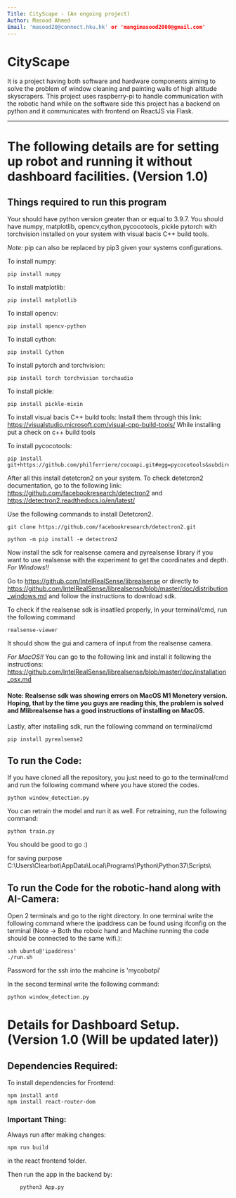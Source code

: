 ```yaml
---
Title: CityScape - (An ongoing project)
Author: Masood Ahmed
Email: 'masood20@connect.hku.hk' or 'mangimasood2000@gmail.com'
---
```


# CityScape

It is a project having both software and hardware components aiming to solve the problem of window cleaning and painting walls of high altitude skyscrapers. This project uses raspberry-pi to handle communication with the robotic hand while on the software side this project has a backend on python and it communicates with frontend on ReactJS via Flask.

__________________________________________________________________________________________________________________________

# The following details are for setting up robot and running it without dashboard facilities. (Version 1.0)

## Things required to run this program

Your should have python version greater than or equal to 3.9.7.
You should have numpy, matplotlib, opencv,cython,pycocotools, pickle pytorch with torchvision installed on your system with visual bacis C++ build tools.

*Note:* pip can also be replaced by pip3 given your systems configurations.

To install numpy:
```terminal/cmd
pip install numpy
```
To install matplotlib:
```terminal/cmd
pip install matplotlib
```
To install opencv:
```terminal/cmd
pip install opencv-python
```

To install cython:
```terminal/cmd
pip install Cython
```

To install pytorch and torchvision:
```terminal/cmd
pip install torch torchvision torchaudio
```
To install pickle:
```terminal/cmd
pip install pickle-mixin
```

To install visual bacis C++ build tools:
Install them through this link: https://visualstudio.microsoft.com/visual-cpp-build-tools/
While installing put a check on c++ build tools

To install pycocotools:
```terminal/cmd
pip install git+https://github.com/philferriere/cocoapi.git#egg=pycocotools&subdirectory=PythonAPI
```


After all this install detetcron2 on your system.
To check detetcron2 documentation, go to the following link: https://github.com/facebookresearch/detectron2
and 
https://detectron2.readthedocs.io/en/latest/

Use the following commands to install Detetcron2.
```terminal/cmd
git clone https://github.com/facebookresearch/detectron2.git

```
```terminal/cmd
python -m pip install -e detectron2
```

Now install the sdk for realsense camera and pyrealsense library if you want to use realsense with the experiment to get the coordinates and depth.
*For Windows!!*

Go to https://github.com/IntelRealSense/librealsense or directly to https://github.com/IntelRealSense/librealsense/blob/master/doc/distribution_windows.md and follow the
instructions to download sdk.

To check if the realsense sdk is insatlled properly,
In your terminal/cmd, run the following command
```terminal/cmd
realsense-viewer
```

It should show the gui and camera of input from the realsense camera.

*For MacOS!!*
You can go to the following link and install it following the instructions: https://github.com/IntelRealSense/librealsense/blob/master/doc/installation_osx.md
#### Note: Realsense sdk was showing errors on MacOS M1 Monetery version. Hoping, that by the time you guys are reading this, the problem is solved and Mlibrealsense has a good instructions of installing on MacOS.

Lastly, after installing sdk, run the following command on terminal/cmd
```terminal/cmd
pip install pyrealsense2
```

## To run the Code:
If you have cloned all the repository, you just need to go to the terminal/cmd and run the following command where you have stored the codes.

```terminal/cmd
python window_detection.py
```

You can retrain the model and run it as well.
For retraining, run the following command:
```terminal/cmd
python train.py
```

You should be good to go :) 


for saving purpose
C:\Users\Clearbot\AppData\Local\Programs\Python\Python37\Scripts\


## To run the Code for the robotic-hand along with AI-Camera:

Open 2 terminals and go to the right directory.
In one terminal write the following command where the ipaddress can be found using ifconfig on the terminal (Note -> Both the roboic hand and Machine running the code should be connected to the same wifi.):

```terminal/cmd
ssh ubuntu@'ipaddress'
./run.sh
```

Password for the ssh into the mahcine is 'mycobotpi'

In the second terminal write the following command:

```terminal/cmd
python window_detection.py
```


# Details for Dashboard Setup. (Version 1.0 (Will be updated later))

## Dependencies Required:

To install dependencies for Frontend:
```terminal/cmd
npm install antd
npm install react-router-dom
```

### Important Thing:

Always run after making changes:

```terminal/cmd
npm run build
```
in the react frontend folder.

Then run the app in the backend by:
```terminal/cmd
    python3 App.py
```
